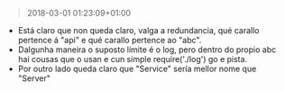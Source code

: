 
> 2018-03-01 01:23:09+01:00

- Está claro que non queda claro, valga a redundancia, qué carallo pertence
  á "api" e qué carallo pertence ao "abc".
- Dalgunha maneira o suposto límite é o log, pero dentro do propio abc hai
  cousas que o usan e cun simple require('./log') go e pista.
- Por outro lado queda claro que "Service" sería mellor nome que "Server"
